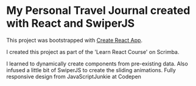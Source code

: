 # My Personal Travel Journal created with React and SwiperJS
This project was bootstrapped with [Create React App](https://github.com/facebook/create-react-app).

I created this project as part of the 'Learn React Course' on Scrimba.

I learned to dynamically create components from pre-existing data. Also infused a little bit of SwiperJS to create the sliding animations.
Fully responsive design from JavaScriptJunkie at Codepen